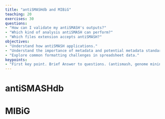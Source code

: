 ```yaml
---
title: "antiSMASHdb and MIBiG"
teaching: 20
exercises: 30
questions:
- "How can I validate my antiSMASH's outputs?"
- "Which kind of analysis antiSMASH can perform?"
- "Which files extension accepts antiSMASH?"
objectives:
- "Understand how antiSMASH applications."
- "Understand the importance of metadata and potential metadata standards."
- "Explore common formatting challenges in spreadsheet data."
keypoints:
- "First key point. Brief Answer to questions. (antismash, genome mining, secondary metabolism, bacteria, bioactive coumpounds)"
---
```


# antiSMASHdb

# MIBiG

